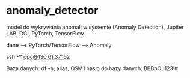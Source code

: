 # anomaly_detector

model do wykrywania anomali w systemie (Anomaly Detection), Jupiter LAB, OCI, PyTorch, TensorFlow

dane --> PyTorch/TensorFlow --> Anomaly

ssh -Y opc@130.61.37.152


Baza danych:
df -h, alias, OSM1
hasło do bazy danych:
BBBbOu123!#





